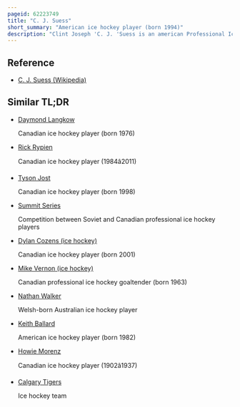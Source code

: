 ```yaml
---
pageid: 62223749
title: "C. J. Suess"
short_summary: "American ice hockey player (born 1994)"
description: "Clint Joseph 'C. J. 'Suess is an american Professional Ice Hockey forward for the Manitoba Moose in the american Hockey League. Before playing professionally suess played College Hockey for Minnesota State Mavericks at Minnesota State University Mankato. At the Time of his Graduation, his 127 Career Points were tied for Fifth on the School's Career scoring List during the Ncaa Division i era. He also represented Team Usa in the 2013 World Junior A Challenge, helping them win a Gold Medal."
---
```


## Reference

- [C. J. Suess (Wikipedia)](https://en.wikipedia.org/?curid=62223749)

## Similar TL;DR

- [Daymond Langkow](/tldr/en/daymond-langkow)

  Canadian ice hockey player (born 1976)

- [Rick Rypien](/tldr/en/rick-rypien)

  Canadian ice hockey player (1984â2011)

- [Tyson Jost](/tldr/en/tyson-jost)

  Canadian ice hockey player (born 1998)

- [Summit Series](/tldr/en/summit-series)

  Competition between Soviet and Canadian professional ice hockey players

- [Dylan Cozens (ice hockey)](/tldr/en/dylan-cozens-ice-hockey)

  Canadian ice hockey player (born 2001)

- [Mike Vernon (ice hockey)](/tldr/en/mike-vernon-ice-hockey)

  Canadian professional ice hockey goaltender (born 1963)

- [Nathan Walker](/tldr/en/nathan-walker)

  Welsh-born Australian ice hockey player

- [Keith Ballard](/tldr/en/keith-ballard)

  American ice hockey player (born 1982)

- [Howie Morenz](/tldr/en/howie-morenz)

  Canadian ice hockey player (1902â1937)

- [Calgary Tigers](/tldr/en/calgary-tigers)

  Ice hockey team
